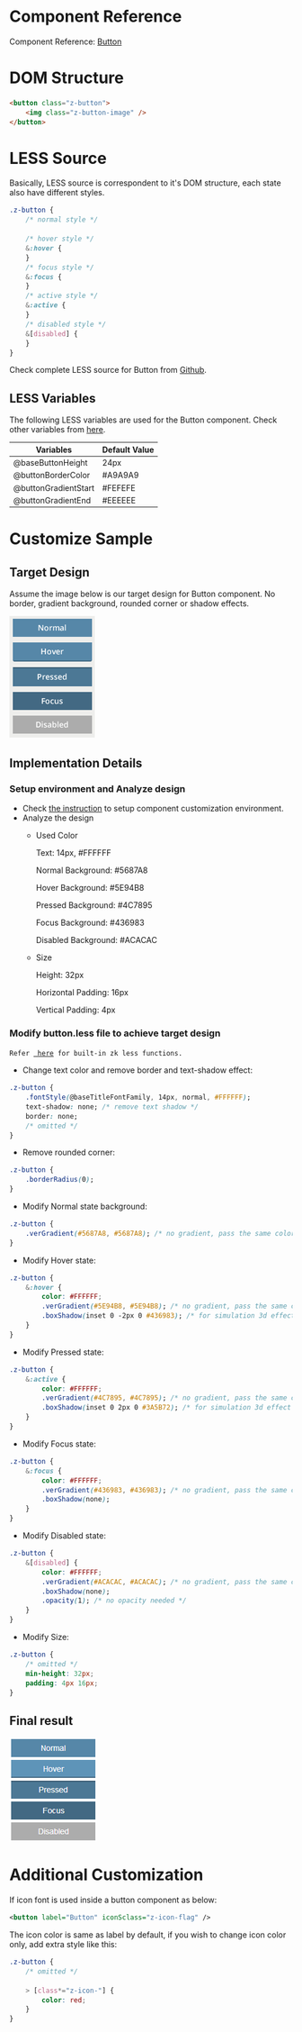 # Component Reference

Component Reference: [ Button]({{site.baseurl}}/zk_component_ref/essential_components/button)

# DOM Structure

```html
<button class="z-button">
    <img class="z-button-image" />
</button>
```

# LESS Source

Basically, LESS source is correspondent to it's DOM structure, each
state also have different styles.

```css
.z-button {
    /* normal style */

    /* hover style */
    &:hover {
    }
    /* focus style */
    &:focus {
    }
    /* active style */
    &:active {
    }
    /* disabled style */
    &[disabled] {
    }
}
```

Check complete LESS source for Button from
[Github](http://github.com/zkoss/zk/blob/master/zul/src/archive/web/js/zul/wgt/less/button.less).

## LESS Variables

The following LESS variables are used for the Button component. Check
other variables from [ here](ZK_Style_Customization_Guide/Integrate_with_LESS/How_ZK_works_with_LESS/ZK_LESS_Variables).

| Variables            | Default Value |
|----------------------|---------------|
| @baseButtonHeight    | 24px          |
| @buttonBorderColor   | \#A9A9A9      |
| @buttonGradientStart | \#FEFEFE      |
| @buttonGradientEnd   | \#EEEEEE      |

# Customize Sample

## Target Design

Assume the image below is our target design for Button component. No
border, gradient background, rounded corner or shadow effects.

![](images/styleguide-button-design.png)

## Implementation Details

### Setup environment and Analyze design

- Check [ the instruction](ZK_Style_Customization_Guide/Look_and_Feel_customization/Customize_Component)
  to setup component customization environment.
- Analyze the design
  - Used Color
      
    Text: 14px, \#FFFFFF

    Normal Background: \#5687A8

    Hover Background: \#5E94B8

    Pressed Background: \#4C7895

    Focus Background: \#436983

    Disabled Background: \#ACACAC
  - Size
      
    Height: 32px

    Horizontal Padding: 16px

    Vertical Padding: 4px

### Modify button.less file to achieve target design

`Refer `[` here`](ZK_Style_Customization_Guide/Integrate_with_LESS/How_ZK_works_with_LESS/ZK_LESS_Functions)` for built-in zk less functions.`

- Change text color and remove border and text-shadow effect:

```css
.z-button {
    .fontStyle(@baseTitleFontFamily, 14px, normal, #FFFFFF);
    text-shadow: none; /* remove text shadow */
    border: none;
    /* omitted */
}
```

- Remove rounded corner:

```css
.z-button {
    .borderRadius(0);
}
```

- Modify Normal state background:

```css
.z-button {
    .verGradient(#5687A8, #5687A8); /* no gradient, pass the same color arguments for the function */
}
```

- Modify Hover state:

```css
.z-button {
    &:hover {
        color: #FFFFFF;
        .verGradient(#5E94B8, #5E94B8); /* no gradient, pass the same color arguments for the function */
        .boxShadow(inset 0 -2px 0 #436983); /* for simulation 3d effect */
    }
}
```

- Modify Pressed state:

```css
.z-button {
    &:active {
        color: #FFFFFF;
        .verGradient(#4C7895, #4C7895); /* no gradient, pass the same color arguments for the function */
        .boxShadow(inset 0 2px 0 #3A5B72); /* for simulation 3d effect */
    }
}
```

- Modify Focus state:

```css
.z-button {
    &:focus {
        color: #FFFFFF;
        .verGradient(#436983, #436983); /* no gradient, pass the same color arguments for the function */
        .boxShadow(none);
    }
}
```

- Modify Disabled state:

```css
.z-button {
    &[disabled] {
        color: #FFFFFF;
        .verGradient(#ACACAC, #ACACAC); /* no gradient, pass the same color arguments for the function */
        .boxShadow(none);
        .opacity(1); /* no opacity needed */
    }
}
```

- Modify Size:

```css
.z-button {
    /* omitted */
    min-height: 32px;
    padding: 4px 16px;
}
```

## Final result

![](images/styleguide-button.png)

# Additional Customization

If icon font is used inside a button component as below:

```xml
<button label="Button" iconSclass="z-icon-flag" />
```

The icon color is same as label by default, if you wish to change icon
color only, add extra style like this:

```css
.z-button {
    /* omitted */

    > [class*="z-icon-"] {
        color: red;
    }
}
```


